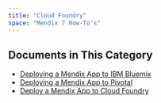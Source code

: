 ```yaml
---
title: "Cloud Foundry"
space: "Mendix 7 How-To's"
---
```


## Documents in This Category

* [Deploying a Mendix App to IBM Bluemix](deploy-a-mendix-app-to-ibm-bluemix)
* [Deploying a Mendix App to Pivotal](deploy-a-mendix-app-to-pivotal)
* [Deploy a Mendix App to Cloud Foundry](deploy-a-mendix-app-to-cloud-foundry)
